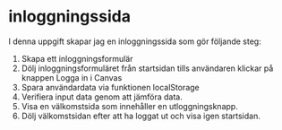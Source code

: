# inloggningssida
I  denna uppgift skapar jag en inloggningssida som gör följande steg:

1. Skapa ett inloggningsformulär
2. Dölj inloggningsformuläret från startsidan tills användaren klickar på knappen Logga in i Canvas
3. Spara användardata via funktionen localStorage
4. Verifiera input data genom att jämföra data.
5. Visa en välkomstsida som innehåller en utloggningsknapp.
6. Dölj välkomstsidan efter att ha loggat ut och visa igen startsidan.
